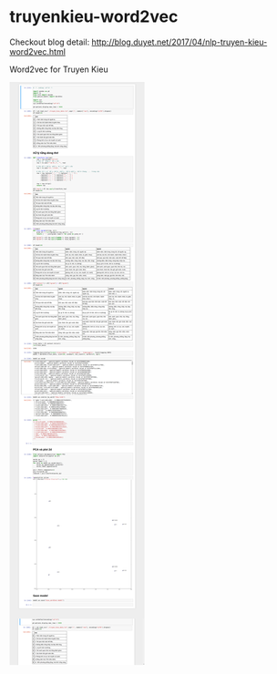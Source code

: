 # truyenkieu-word2vec

Checkout blog detail: http://blog.duyet.net/2017/04/nlp-truyen-kieu-word2vec.html

Word2vec for Truyen Kieu

![](screenshot.png)
